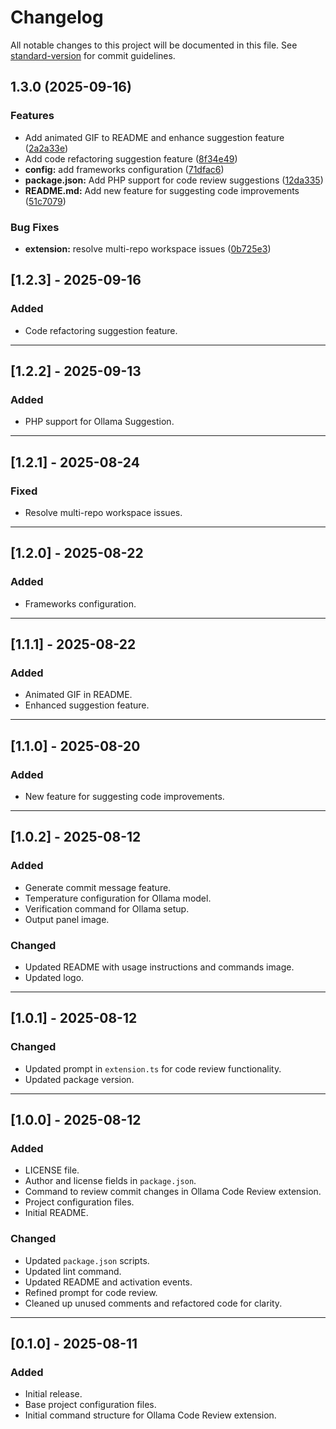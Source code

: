# Changelog

All notable changes to this project will be documented in this file. See [standard-version](https://github.com/conventional-changelog/standard-version) for commit guidelines.

## 1.3.0 (2025-09-16)


### Features

* Add animated GIF to README and enhance suggestion feature ([2a2a33e](https://github.com/glorynguyen/ollama-code-review/commit/2a2a33ece529929f1a847d7196d8d9684963bf0f))
* Add code refactoring suggestion feature ([8f34e49](https://github.com/glorynguyen/ollama-code-review/commit/8f34e49a1e7478e948da93ae16fa182492069ce8))
* **config:** add frameworks configuration ([71dfac6](https://github.com/glorynguyen/ollama-code-review/commit/71dfac60137eed014dccf26eabe222715594f13d))
* **package.json:** Add PHP support for code review suggestions ([12da335](https://github.com/glorynguyen/ollama-code-review/commit/12da335e75abcc25ce2fa548f4c279fe46ffe75b))
* **README.md:** Add new feature for suggesting code improvements ([51c7079](https://github.com/glorynguyen/ollama-code-review/commit/51c70790979d485f6fcd5501685f95d6122d8a66))


### Bug Fixes

* **extension:** resolve multi-repo workspace issues ([0b725e3](https://github.com/glorynguyen/ollama-code-review/commit/0b725e3eed20b8175db5da99fe57337e92e69d01))

## [1.2.3] - 2025-09-16
### Added
- Code refactoring suggestion feature.

---

## [1.2.2] - 2025-09-13
### Added
- PHP support for Ollama Suggestion.

---

## [1.2.1] - 2025-08-24
### Fixed
- Resolve multi-repo workspace issues.

---

## [1.2.0] - 2025-08-22
### Added
- Frameworks configuration.

---

## [1.1.1] - 2025-08-22
### Added
- Animated GIF in README.  
- Enhanced suggestion feature.

---

## [1.1.0] - 2025-08-20
### Added
- New feature for suggesting code improvements.

---

## [1.0.2] - 2025-08-12
### Added
- Generate commit message feature.  
- Temperature configuration for Ollama model.  
- Verification command for Ollama setup.  
- Output panel image.  

### Changed
- Updated README with usage instructions and commands image.  
- Updated logo.  

---

## [1.0.1] - 2025-08-12
### Changed
- Updated prompt in `extension.ts` for code review functionality.  
- Updated package version.  

---

## [1.0.0] - 2025-08-12
### Added
- LICENSE file.  
- Author and license fields in `package.json`.  
- Command to review commit changes in Ollama Code Review extension.  
- Project configuration files.  
- Initial README.  

### Changed
- Updated `package.json` scripts.  
- Updated lint command.  
- Updated README and activation events.  
- Refined prompt for code review.  
- Cleaned up unused comments and refactored code for clarity.  

---

## [0.1.0] - 2025-08-11
### Added
- Initial release.  
- Base project configuration files.  
- Initial command structure for Ollama Code Review extension.  
